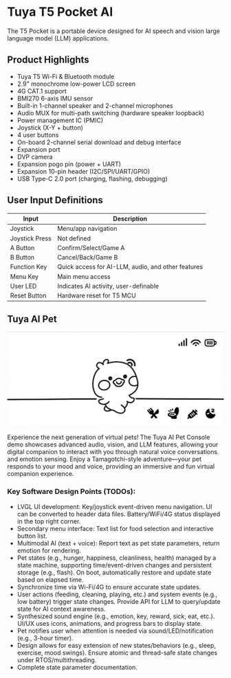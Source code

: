 # Tuya T5 Pocket AI

The T5 Pocket is a portable device designed for AI speech and vision large language model (LLM) applications.

## Product Highlights
- Tuya T5 Wi-Fi & Bluetooth module
- 2.9" monochrome low-power LCD screen
- 4G CAT.1 support
- BMI270 6-axis IMU sensor
- Built-in 1-channel speaker and 2-channel microphones
- Audio MUX for multi-path switching (hardware speaker loopback)
- Power management IC (PMIC)
- Joystick (X-Y + button)
- 4 user buttons
- On-board 2-channel serial download and debug interface
- Expansion port
- DVP camera
- Expansion pogo pin (power + UART)
- Expansion 10-pin header (I2C/SPI/UART/GPIO)
- USB Type-C 2.0 port (charging, flashing, debugging)

## User Input Definitions

| Input         | Description                                      |
|---------------|--------------------------------------------------|
| Joystick      | Menu/app navigation                              |
| Joystick Press| Not defined                                      |
| A Button      | Confirm/Select/Game A                            |
| B Button      | Cancel/Back/Game B                               |
| Function Key  | Quick access for AI-LLM, audio, and other features|
| Menu Key      | Main menu access                                 |
| User LED      | Indicates AI activity, user-definable            |
| Reset Button  | Hardware reset for T5 MCU                        |

## Tuya AI Pet

![AI Pet](./img/screen-1.png)

Experience the next generation of virtual pets! The Tuya AI Pet Console demo showcases advanced audio, vision, and LLM features, allowing your digital companion to interact with you through natural voice conversations and emotion sensing. Enjoy a Tamagotchi-style adventure—your pet responds to your mood and voice, providing an immersive and fun virtual companion experience.

### Key Software Design Points (TODOs):

- LVGL UI development: Key/joystick event-driven menu navigation. UI can be converted to header data files. Battery/WiFi/4G status displayed in the top right corner.
- Secondary menu interface: Text list for food selection and interactive button list.
- Multimodal AI (text + voice): Report text as pet state parameters, return emotion for rendering.
- Pet states (e.g., hunger, happiness, cleanliness, health) managed by a state machine, supporting time/event-driven changes and persistent storage (e.g., flash). On boot, automatically restore and update state based on elapsed time.
- Synchronize time via Wi-Fi/4G to ensure accurate state updates.
- User actions (feeding, cleaning, playing, etc.) and system events (e.g., low battery) trigger state changes. Provide API for LLM to query/update state for AI context awareness.
- Synthesized sound engine (e.g., emotion, key, reward, sick, eat, etc.). UI/UX uses icons, animations, and progress bars to display state.
- Pet notifies user when attention is needed via sound/LED/notification (e.g., 3-hour timer).
- Design allows for easy extension of new states/behaviors (e.g., sleep, exercise, mood swings). Ensure atomic and thread-safe state changes under RTOS/multithreading.
- Complete state parameter documentation.
